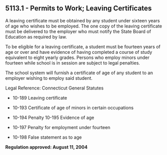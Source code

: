 ## 5113.1 - Permits to Work; Leaving Certificates

A leaving certificate must be obtained by any student under sixteen years of age who wishes to be employed. The one copy of the leaving certificate must be delivered to the employer who must notify the State Board of Education as required by law.

To be eligible for a leaving certificate, a student must be fourteen years of age or over and have evidence of having completed a course of study equivalent to eight yearly grades. Persons who employ minors under fourteen while school is in session are subject to legal penalties.

The school system will furnish a certificate of age of any student to an employer wishing to employ said student.

Legal Reference:  Connecticut General Statutes

* 10-189 Leaving certificate

* 10-193 Certificate of age of minors in certain occupations

* 10-194 Penalty 10-195 Evidence of age

* 10-197 Penalty for employment under fourteen

* 10-198 False statement as to age

**Regulation approved:  August 11, 2004**

